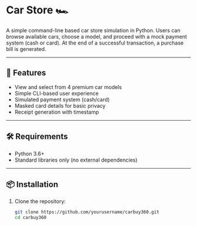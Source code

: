 # Car Store 🏎️

A simple command-line based car store simulation in Python. Users can browse available cars, choose a model, and proceed with a mock payment system (cash or card). At the end of a successful transaction, a purchase bill is generated.

---

## 🚀 Features

- View and select from 4 premium car models
- Simple CLI-based user experience
- Simulated payment system (cash/card)
- Masked card details for basic privacy
- Receipt generation with timestamp

---

## 🛠️ Requirements

- Python 3.6+
- Standard libraries only (no external dependencies)

---

## 📦 Installation

1. Clone the repository:
   ```bash
   git clone https://github.com/yourusername/carbuy360.git
   cd carbuy360
